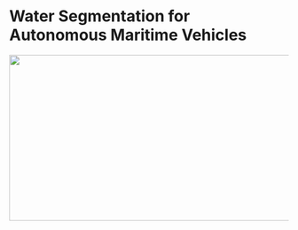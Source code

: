 # Water Segmentation for Autonomous Maritime Vehicles

<img src="https://user-images.githubusercontent.com/25903137/117814527-b64e7180-b264-11eb-8209-3271850e701e.jpg" width="800" height="300"/>
